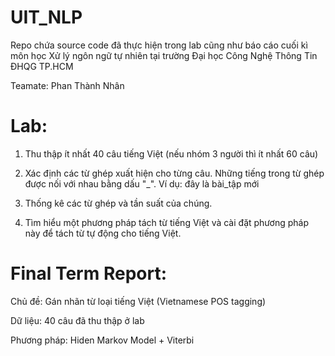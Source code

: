 # UIT_NLP

Repo chứa source code đã thực hiện trong lab cũng như báo cáo cuối kì môn học Xử lý ngôn ngữ tự nhiên tại trường Đại học Công Nghệ Thông Tin ĐHQG TP.HCM

Teamate: Phan Thành Nhân

# Lab:

1) Thu thập ít nhất 40 câu tiếng Việt (nếu nhóm 3 người thì ít nhất 60 câu)

2) Xác định các từ ghép xuất hiện cho  từng câu. Những tiếng trong từ ghép được nối với nhau bằng dấu "_". Ví dụ: đây là bài_tập mới

3) Thống kê các từ ghép và tần suất của chúng.

4) Tìm hiểu một phương pháp tách từ tiếng Việt và cài đặt phương pháp này để tách từ tự động cho tiếng Việt.

# Final Term Report:

Chủ đề: Gán nhãn từ loại tiếng Việt (Vietnamese POS tagging)

Dữ liệu: 40 câu đã thu thập ở lab

Phương pháp: Hiden Markov Model + Viterbi
